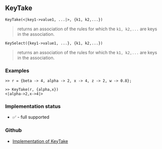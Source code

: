 ## KeyTake

```
KeyTake(<|key1->value1, ...|>, {k1, k2,...})
```

> returns an association of the rules for which the `k1, k2,...` are keys in the association.

```
KeySelect({key1->value1, ...}, {k1, k2,...})
```

> returns an association of the rules  for which the `k1, k2,...` are keys in the association.

### Examples

```
>> r = {beta -> 4, alpha -> 2, x -> 4, z -> 2, w -> 0.8}; 
				 
>> KeyTake(r, {alpha,x}) 
<|alpha->2,x->4|>
```







### Implementation status

* &#x2705; - full supported

### Github

* [Implementation of KeyTake](https://github.com/axkr/symja_android_library/blob/master/symja_android_library/matheclipse-core/src/main/java/org/matheclipse/core/builtin/AssociationFunctions.java#L1074) 
